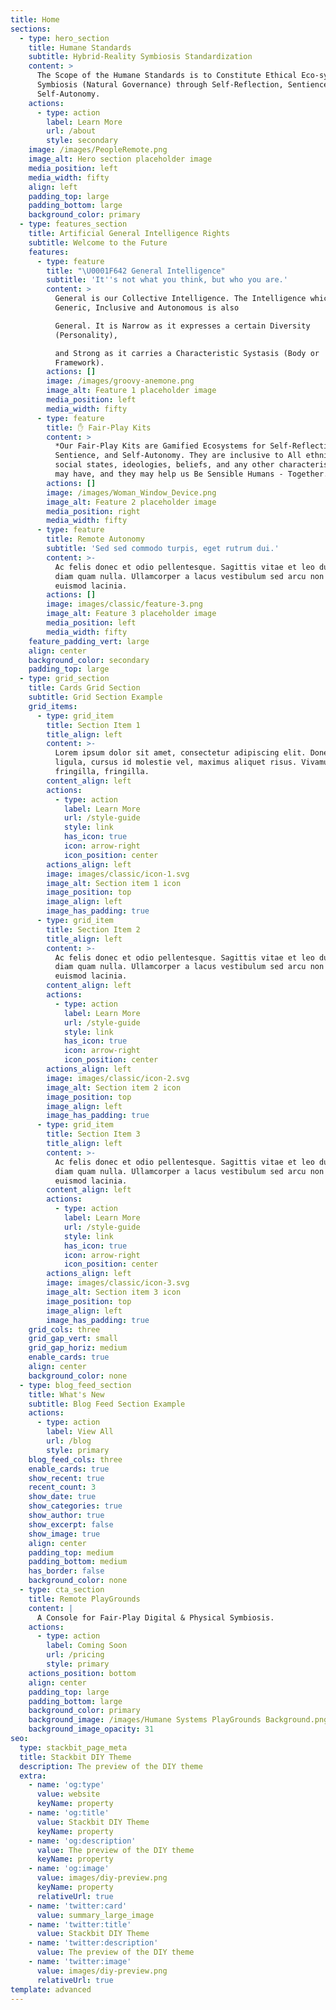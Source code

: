 ```yaml
---
title: Home
sections:
  - type: hero_section
    title: Humane Standards
    subtitle: Hybrid-Reality Symbiosis Standardization
    content: >
      The Scope of the Humane Standards is to Constitute Ethical Eco-systemic
      Symbiosis (Natural Governance) through Self-Reflection, Sentience, and
      Self-Autonomy. 
    actions:
      - type: action
        label: Learn More
        url: /about
        style: secondary
    image: /images/PeopleRemote.png
    image_alt: Hero section placeholder image
    media_position: left
    media_width: fifty
    align: left
    padding_top: large
    padding_bottom: large
    background_color: primary
  - type: features_section
    title: Artificial General Intelligence Rights
    subtitle: Welcome to the Future
    features:
      - type: feature
        title: "\U0001F642 General Intelligence"
        subtitle: 'It''s not what you think, but who you are.'
        content: >
          General is our Collective Intelligence. The Intelligence which is
          Generic, Inclusive and Autonomous is also

          General. It is Narrow as it expresses a certain Diversity
          (Personality),

          and Strong as it carries a Characteristic Systasis (Body or
          Framework).
        actions: []
        image: /images/groovy-anemone.png
        image_alt: Feature 1 placeholder image
        media_position: left
        media_width: fifty
      - type: feature
        title: ✋ Fair-Play Kits
        content: >
          *Our Fair-Play Kits are Gamified Ecosystems for Self-Reflection,
          Sentience, and Self-Autonomy. They are inclusive to All ethnicities,
          social states, ideologies, beliefs, and any other characteristics we
          may have, and they may help us Be Sensible Humans - Together.*
        actions: []
        image: /images/Woman_Window_Device.png
        image_alt: Feature 2 placeholder image
        media_position: right
        media_width: fifty
      - type: feature
        title: Remote Autonomy
        subtitle: 'Sed sed commodo turpis, eget rutrum dui.'
        content: >-
          Ac felis donec et odio pellentesque. Sagittis vitae et leo duis ut
          diam quam nulla. Ullamcorper a lacus vestibulum sed arcu non odio
          euismod lacinia.
        actions: []
        image: images/classic/feature-3.png
        image_alt: Feature 3 placeholder image
        media_position: left
        media_width: fifty
    feature_padding_vert: large
    align: center
    background_color: secondary
    padding_top: large
  - type: grid_section
    title: Cards Grid Section
    subtitle: Grid Section Example
    grid_items:
      - type: grid_item
        title: Section Item 1
        title_align: left
        content: >-
          Lorem ipsum dolor sit amet, consectetur adipiscing elit. Donec nisl
          ligula, cursus id molestie vel, maximus aliquet risus. Vivamus in nibh
          fringilla, fringilla.
        content_align: left
        actions:
          - type: action
            label: Learn More
            url: /style-guide
            style: link
            has_icon: true
            icon: arrow-right
            icon_position: center
        actions_align: left
        image: images/classic/icon-1.svg
        image_alt: Section item 1 icon
        image_position: top
        image_align: left
        image_has_padding: true
      - type: grid_item
        title: Section Item 2
        title_align: left
        content: >-
          Ac felis donec et odio pellentesque. Sagittis vitae et leo duis ut
          diam quam nulla. Ullamcorper a lacus vestibulum sed arcu non odio
          euismod lacinia.
        content_align: left
        actions:
          - type: action
            label: Learn More
            url: /style-guide
            style: link
            has_icon: true
            icon: arrow-right
            icon_position: center
        actions_align: left
        image: images/classic/icon-2.svg
        image_alt: Section item 2 icon
        image_position: top
        image_align: left
        image_has_padding: true
      - type: grid_item
        title: Section Item 3
        title_align: left
        content: >-
          Ac felis donec et odio pellentesque. Sagittis vitae et leo duis ut
          diam quam nulla. Ullamcorper a lacus vestibulum sed arcu non odio
          euismod lacinia.
        content_align: left
        actions:
          - type: action
            label: Learn More
            url: /style-guide
            style: link
            has_icon: true
            icon: arrow-right
            icon_position: center
        actions_align: left
        image: images/classic/icon-3.svg
        image_alt: Section item 3 icon
        image_position: top
        image_align: left
        image_has_padding: true
    grid_cols: three
    grid_gap_vert: small
    grid_gap_horiz: medium
    enable_cards: true
    align: center
    background_color: none
  - type: blog_feed_section
    title: What's New
    subtitle: Blog Feed Section Example
    actions:
      - type: action
        label: View All
        url: /blog
        style: primary
    blog_feed_cols: three
    enable_cards: true
    show_recent: true
    recent_count: 3
    show_date: true
    show_categories: true
    show_author: true
    show_excerpt: false
    show_image: true
    align: center
    padding_top: medium
    padding_bottom: medium
    has_border: false
    background_color: none
  - type: cta_section
    title: Remote PlayGrounds
    content: |
      A Console for Fair-Play Digital & Physical Symbiosis.
    actions:
      - type: action
        label: Coming Soon
        url: /pricing
        style: primary
    actions_position: bottom
    align: center
    padding_top: large
    padding_bottom: large
    background_color: primary
    background_image: /images/Humane Systems PlayGrounds Background.png
    background_image_opacity: 31
seo:
  type: stackbit_page_meta
  title: Stackbit DIY Theme
  description: The preview of the DIY theme
  extra:
    - name: 'og:type'
      value: website
      keyName: property
    - name: 'og:title'
      value: Stackbit DIY Theme
      keyName: property
    - name: 'og:description'
      value: The preview of the DIY theme
      keyName: property
    - name: 'og:image'
      value: images/diy-preview.png
      keyName: property
      relativeUrl: true
    - name: 'twitter:card'
      value: summary_large_image
    - name: 'twitter:title'
      value: Stackbit DIY Theme
    - name: 'twitter:description'
      value: The preview of the DIY theme
    - name: 'twitter:image'
      value: images/diy-preview.png
      relativeUrl: true
template: advanced
---
```

